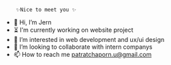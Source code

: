         
        ✨Nice to meet you ✨
 - 👋 Hi, I’m Jern
 - ⏳  I'm currently working on website project      
 - 👀 I’m interested in web development and ux/ui design
 - 🎉 I’m looking to collaborate with intern companys 
 - 📫 How to reach me patratchaporn.u@gmail.com 


<!---
Paratchaporn/Paratchaporn is a ✨ special ✨ repository because its `README.md` (this file) appears on your GitHub profile.
You can click the Preview link to take a look at your changes.
--->
